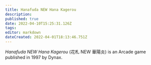 ```yaml
---
title: Hanafuda NEW Hana Kagerou
description: 
published: true
date: 2022-04-10T15:25:31.126Z
tags: 
editor: markdown
dateCreated: 2022-04-01T18:13:46.751Z
---
```


_Hanafuda NEW Hana Kagerou_ (<span lang='ja'>花札 NEW 華陽炎</span>) is an Arcade game published in 1997 by Dynax.